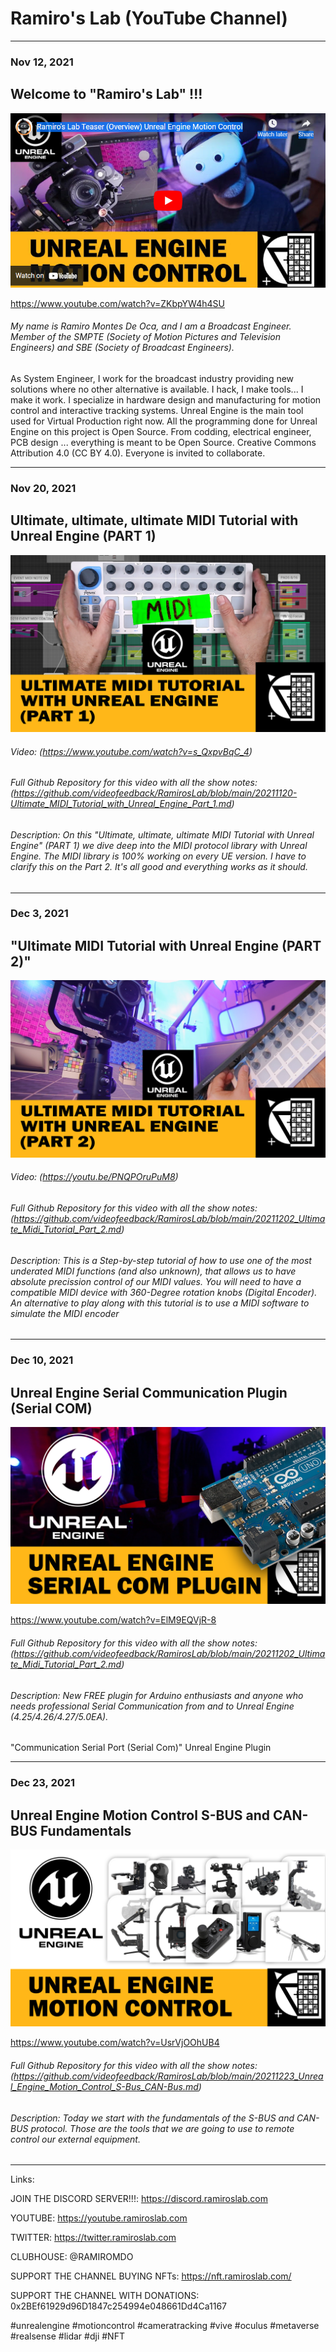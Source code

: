 # Ramiro's Lab (YouTube Channel)

-------------------------------------------------------------------------------------------------------
### Nov 12, 2021
## Welcome to "Ramiro's Lab" !!!

[![Youtube Teaser](https://github.com/videofeedback/RamirosLab/blob/main/images/yt_thumbm.jpg)](https://www.youtube.com/watch?v=ZKbpYW4h4SU?sub_confirmation=1)

https://www.youtube.com/watch?v=ZKbpYW4h4SU


###### My name is Ramiro Montes De Oca, and I am a Broadcast Engineer. Member of the SMPTE (Society of Motion Pictures and Television Engineers) and SBE (Society of Broadcast Engineers). 
As System Engineer, I work for the broadcast industry providing new solutions where no other alternative is available. I hack, I make tools... I make it work.
I specialize in hardware design and manufacturing for motion control and interactive tracking systems. 
Unreal Engine is the main tool used for Virtual Production right now. All the programming done for Unreal Engine on this project is Open Source. From codding, electrical engineer, PCB design ... everything is meant to be Open Source. 
Creative Commons Attribution 4.0 (CC BY 4.0). Everyone is invited to collaborate. 

-------------------------------------------------------------------------------------------------------
### Nov 20, 2021
## Ultimate, ultimate, ultimate MIDI Tutorial with Unreal Engine (PART 1)

[![Youtube](https://github.com/videofeedback/RamirosLab/blob/main/images/ULTIMATE%20MIDI%20TUTORIAL%20WITH%20UNREAL%20ENGINE%20PART%201%2001.png)](https://www.youtube.com/watch?v=s_QxpvBqC_4?sub_confirmation=1)

###### Video: (https://www.youtube.com/watch?v=s_QxpvBqC_4)

###### Full Github Repository for this video with all the show notes: (https://github.com/videofeedback/RamirosLab/blob/main/20211120-Ultimate_MIDI_Tutorial_with_Unreal_Engine_Part_1.md)

###### Description: On this "Ultimate, ultimate, ultimate MIDI Tutorial with Unreal Engine" (PART 1) we dive deep into the MIDI protocol library with Unreal Engine. The MIDI library is 100% working on every UE version. I have to clarify this on the Part 2. It's all good and everything works as it should.




-------------------------------------------------------------------------------------------------------
### Dec 3, 2021
## "Ultimate MIDI Tutorial with Unreal Engine (PART 2)"

[![Youtube](https://github.com/videofeedback/RamirosLab/blob/main/images/ULTIMATE%20MIDI%20TUTORIAL%20WITH%20UNREAL%20ENGINE%20PART%202%2001.png)](https://youtu.be/PNQPOruPuM8?sub_confirmation=1)

###### Video: (https://youtu.be/PNQPOruPuM8)

###### Full Github Repository for this video with all the show notes: (https://github.com/videofeedback/RamirosLab/blob/main/20211202_Ultimate_Midi_Tutorial_Part_2.md)

###### Description: This is a Step-by-step tutorial of how to use one of the most underated MIDI functions (and also unknown), that allows us to have absolute precission control of our MIDI values. You will need to have a compatible MIDI device with 360-Degree rotation knobs (Digital Encoder). An alternative to play along with this tutorial is to use a MIDI software to simulate the MIDI encoder



-------------------------------------------------------------------------------------------------------
### Dec 10, 2021
## Unreal Engine Serial Communication Plugin (Serial COM)

[![Youtube](https://github.com/videofeedback/RamirosLab/blob/main/images/CARD-serial-com_v2.png)](https://www.youtube.com/watch?v=ElM9EQVjR-8?sub_confirmation=1)

https://www.youtube.com/watch?v=ElM9EQVjR-8

###### Full Github Repository for this video with all the show notes: (https://github.com/videofeedback/RamirosLab/blob/main/20211202_Ultimate_Midi_Tutorial_Part_2.md)

###### Description: New FREE plugin for Arduino enthusiasts and anyone who needs professional Serial Communication from and to Unreal Engine (4.25/4.26/4.27/5.0EA).
"Communication Serial Port (Serial Com)" Unreal Engine Plugin



-------------------------------------------------------------------------------------------------------
### Dec 23, 2021
## Unreal Engine Motion Control S-BUS and CAN-BUS Fundamentals

[![Youtube Teaser](https://github.com/videofeedback/RamirosLab/blob/main/images/CARD-MOTION-CONTROL.png)](https://www.youtube.com/watch?v=UsrVjOOhUB4?sub_confirmation=1)

https://www.youtube.com/watch?v=UsrVjOOhUB4

###### Full Github Repository for this video with all the show notes: (https://github.com/videofeedback/RamirosLab/blob/main/20211223_Unreal_Engine_Motion_Control_S-Bus_CAN-Bus.md)

###### Description: Today we start with the fundamentals of the S-BUS and CAN-BUS protocol. Those are the tools that we are going to use to remote control our external equipment.



-------------------------------------------------------------------------------------------------------



Links:

JOIN THE DISCORD SERVER!!!: https://discord.ramiroslab.com

YOUTUBE: https://youtube.ramiroslab.com

TWITTER: https://twitter.ramiroslab.com

CLUBHOUSE: @RAMIROMDO

SUPPORT THE CHANNEL BUYING NFTs: https://nft.ramiroslab.com/

SUPPORT THE CHANNEL WITH DONATIONS: 0x2BEf61929d96D1847c254994e048661Dd4Ca1167

#unrealengine #motioncontrol #cameratracking #vive #oculus #metaverse #realsense #lidar #dji #NFT
